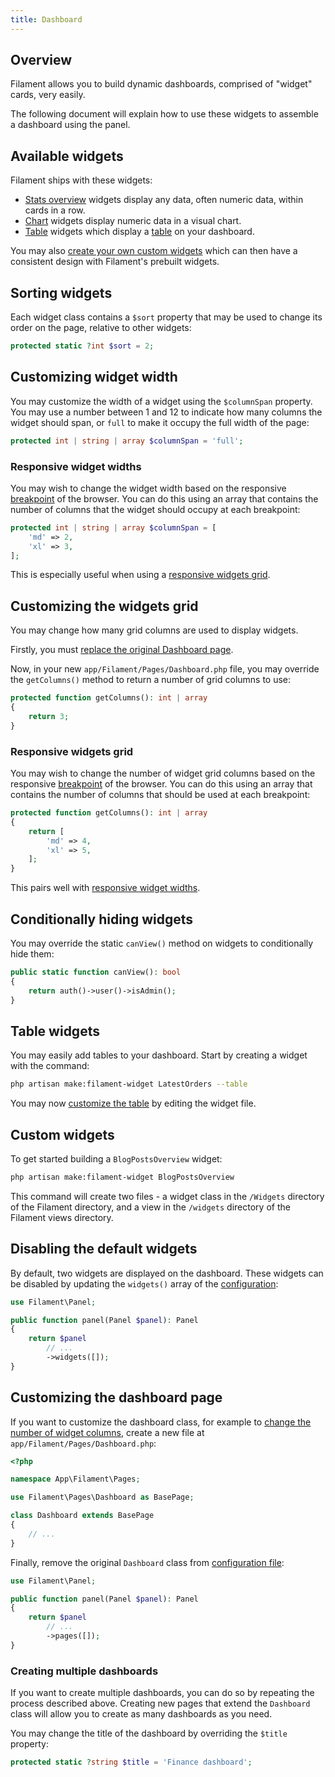 ```yaml
---
title: Dashboard
---
```


## Overview

Filament allows you to build dynamic dashboards, comprised of "widget" cards, very easily.

The following document will explain how to use these widgets to assemble a dashboard using the panel.

## Available widgets

Filament ships with these widgets:

- [Stats overview](../widgets/stats-overview) widgets display any data, often numeric data, within cards in a row.
- [Chart](../widgets/charts) widgets display numeric data in a visual chart.
- [Table](#table-widgets) widgets which display a [table](../tables/getting-started) on your dashboard.

You may also [create your own custom widgets](#custom-widgets) which can then have a consistent design with Filament's prebuilt widgets.

## Sorting widgets

Each widget class contains a `$sort` property that may be used to change its order on the page, relative to other widgets:

```php
protected static ?int $sort = 2;
```

## Customizing widget width

You may customize the width of a widget using the `$columnSpan` property. You may use a number between 1 and 12 to indicate how many columns the widget should span, or `full` to make it occupy the full width of the page:

```php
protected int | string | array $columnSpan = 'full';
```

### Responsive widget widths

You may wish to change the widget width based on the responsive [breakpoint](https://tailwindcss.com/docs/responsive-design#overview) of the browser. You can do this using an array that contains the number of columns that the widget should occupy at each breakpoint:

```php
protected int | string | array $columnSpan = [
    'md' => 2,
    'xl' => 3,
];
```

This is especially useful when using a [responsive widgets grid](#responsive-widgets-grid).

## Customizing the widgets grid

You may change how many grid columns are used to display widgets.

Firstly, you must [replace the original Dashboard page](#customizing-the-dashboard-page).

Now, in your new `app/Filament/Pages/Dashboard.php` file, you may override the `getColumns()` method to return a number of grid columns to use:

```php
protected function getColumns(): int | array
{
    return 3;
}
```

### Responsive widgets grid

You may wish to change the number of widget grid columns based on the responsive [breakpoint](https://tailwindcss.com/docs/responsive-design#overview) of the browser. You can do this using an array that contains the number of columns that should be used at each breakpoint:

```php
protected function getColumns(): int | array
{
    return [
        'md' => 4,
        'xl' => 5,
    ];
}
```

This pairs well with [responsive widget widths](#responsive-widget-widths).

## Conditionally hiding widgets

You may override the static `canView()` method on widgets to conditionally hide them:

```php
public static function canView(): bool
{
    return auth()->user()->isAdmin();
}
```

## Table widgets

You may easily add tables to your dashboard. Start by creating a widget with the command:

```bash
php artisan make:filament-widget LatestOrders --table
```

You may now [customize the table](../tables/getting-started) by editing the widget file.

## Custom widgets

To get started building a `BlogPostsOverview` widget:

```bash
php artisan make:filament-widget BlogPostsOverview
```

This command will create two files - a widget class in the `/Widgets` directory of the Filament directory, and a view in the `/widgets` directory of the Filament views directory.

## Disabling the default widgets

By default, two widgets are displayed on the dashboard. These widgets can be disabled by updating the `widgets()` array of the [configuration](configuration):

```php
use Filament\Panel;

public function panel(Panel $panel): Panel
{
    return $panel
        // ...
        ->widgets([]);
}
```

## Customizing the dashboard page

If you want to customize the dashboard class, for example to [change the number of widget columns](#customizing-widget-width), create a new file at `app/Filament/Pages/Dashboard.php`:

```php
<?php

namespace App\Filament\Pages;

use Filament\Pages\Dashboard as BasePage;

class Dashboard extends BasePage
{
    // ...
}
```

Finally, remove the original `Dashboard` class from [configuration file](configuration):

```php
use Filament\Panel;

public function panel(Panel $panel): Panel
{
    return $panel
        // ...
        ->pages([]);
}
```

### Creating multiple dashboards

If you want to create multiple dashboards, you can do so by repeating the process described above. Creating new pages that extend the `Dashboard` class will allow you to create as many dashboards as you need.

You may change the title of the dashboard by overriding the `$title` property:

```php
protected static ?string $title = 'Finance dashboard';
```

